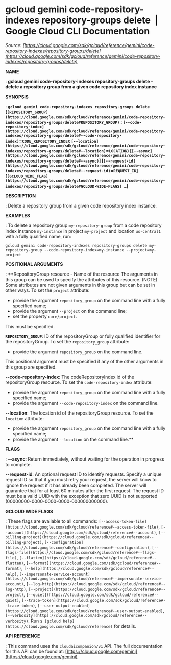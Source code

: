 # gcloud gemini code-repository-indexes repository-groups delete  |  Google Cloud CLI Documentation

*Source: [https://cloud.google.com/sdk/gcloud/reference/gemini/code-repository-indexes/repository-groups/delete](https://cloud.google.com/sdk/gcloud/reference/gemini/code-repository-indexes/repository-groups/delete)*

**NAME**

: **gcloud gemini code-repository-indexes repository-groups delete - delete a repository group from a given code repository index instance**

**SYNOPSIS**

: **`gcloud gemini code-repository-indexes repository-groups delete` (`[REPOSITORY_GROUP](https://cloud.google.com/sdk/gcloud/reference/gemini/code-repository-indexes/repository-groups/delete#REPOSITORY_GROUP)` : `[--code-repository-index](https://cloud.google.com/sdk/gcloud/reference/gemini/code-repository-indexes/repository-groups/delete#--code-repository-index)`=`CODE_REPOSITORY_INDEX` `[--location](https://cloud.google.com/sdk/gcloud/reference/gemini/code-repository-indexes/repository-groups/delete#--location)`=`LOCATION`) [`[--async](https://cloud.google.com/sdk/gcloud/reference/gemini/code-repository-indexes/repository-groups/delete#--async)`] [`[--request-id](https://cloud.google.com/sdk/gcloud/reference/gemini/code-repository-indexes/repository-groups/delete#--request-id)`=`REQUEST_ID`] [`[GCLOUD_WIDE_FLAG](https://cloud.google.com/sdk/gcloud/reference/gemini/code-repository-indexes/repository-groups/delete#GCLOUD-WIDE-FLAGS) …`]**

**DESCRIPTION**

: Delete a repository group from a given code repository index instance.

**EXAMPLES**

: To delete a repository group `my-repository-group` from a code
repository index instance `my-instance` in project
`my-project` and location `us-central1` with a fully
qualified name, run:

```
gcloud gemini code-repository-indexes repository-groups delete my-repository-group --code-repository-index=my-instance --project=my-project
```

**POSITIONAL ARGUMENTS**

: **RepositoryGroup resource - Name of the resource The arguments in this group can
be used to specify the attributes of this resource. (NOTE) Some attributes are
not given arguments in this group but can be set in other ways.
To set the `project` attribute:

- provide the argument `repository_group` on the command line with a
fully specified name;
- provide the argument `--project` on the command line;
- set the property `core/project`.

This must be specified.

**`REPOSITORY_GROUP`**:
ID of the repositoryGroup or fully qualified identifier for the repositoryGroup.
To set the `repository_group` attribute:

- provide the argument `repository_group` on the command line.

This positional argument must be specified if any of the other arguments in this
group are specified.

**--code-repository-index**:
The codeRepositoryIndex id of the repositoryGroup resource.
To set the `code-repository-index` attribute:

- provide the argument `repository_group` on the command line with a
fully specified name;
- provide the argument `--code-repository-index` on the command line.

**--location**:
The location id of the repositoryGroup resource.
To set the `location` attribute:

- provide the argument `repository_group` on the command line with a
fully specified name;
- provide the argument `--location` on the command line.**

**FLAGS**

: **--async**:
Return immediately, without waiting for the operation in progress to complete.

**--request-id**:
An optional request ID to identify requests. Specify a unique request ID so that
if you must retry your request, the server will know to ignore the request if it
has already been completed. The server will guarantee that for at least 60
minutes after the first request.
The request ID must be a valid UUID with the exception that zero UUID is not
supported (00000000-0000-0000-0000-000000000000).

**GCLOUD WIDE FLAGS**

: These flags are available to all commands: `[--access-token-file](https://cloud.google.com/sdk/gcloud/reference#--access-token-file)`,
`[--account](https://cloud.google.com/sdk/gcloud/reference#--account)`, `[--billing-project](https://cloud.google.com/sdk/gcloud/reference#--billing-project)`,
`[--configuration](https://cloud.google.com/sdk/gcloud/reference#--configuration)`,
`[--flags-file](https://cloud.google.com/sdk/gcloud/reference#--flags-file)`,
`[--flatten](https://cloud.google.com/sdk/gcloud/reference#--flatten)`, `[--format](https://cloud.google.com/sdk/gcloud/reference#--format)`, `[--help](https://cloud.google.com/sdk/gcloud/reference#--help)`, `[--impersonate-service-account](https://cloud.google.com/sdk/gcloud/reference#--impersonate-service-account)`,
`[--log-http](https://cloud.google.com/sdk/gcloud/reference#--log-http)`,
`[--project](https://cloud.google.com/sdk/gcloud/reference#--project)`, `[--quiet](https://cloud.google.com/sdk/gcloud/reference#--quiet)`, `[--trace-token](https://cloud.google.com/sdk/gcloud/reference#--trace-token)`, `[--user-output-enabled](https://cloud.google.com/sdk/gcloud/reference#--user-output-enabled)`,
`[--verbosity](https://cloud.google.com/sdk/gcloud/reference#--verbosity)`.
Run `$ [gcloud help](https://cloud.google.com/sdk/gcloud/reference)` for details.

**API REFERENCE**

: This command uses the `cloudaicompanion/v1` API. The full
documentation for this API can be found at: [https://cloud.google.com/gemini](https://cloud.google.com/gemini)